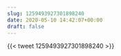 ```yaml
---
slug: 1259493927301898240
date: 2020-05-10 14:42:07+00:00
draft: false
---
```


{{< tweet 1259493927301898240 >}}
